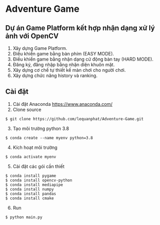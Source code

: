# Adventure Game
## Dự án Game Platform kết hợp nhận dạng xử lý ảnh với OpenCV
1. Xây dựng Game Platform.
2. Điều khiển game bằng bàn phím (EASY MODE).
2. Điều khiển game bằng nhận dạng cử động bàn tay (HARD MODE).
3. Đăng ký, đăng nhập bằng nhận diện khuôn mặt.
4. Xây dựng cơ chế tự thiết kế màn chơi cho người chơi.
5. Xây dựng chức năng history và ranking.
## Cài đặt

1. Cài đặt Anaconda https://www.anaconda.com/
2. Clone source
```console
$ git clone https://github.com/lequanphat/Adventure-Game.git
```


3. Tạo môi trường python 3.8
```console
$ conda create --name myenv python=3.8
```
4. Kích hoạt môi trường
```console
$ conda activate myenv
```
5. Cài đặt các gói cần thiết
```console
$ conda install pygame
$ conda install opencv-python
$ conda install mediapipe
$ conda install numpy
$ conda install pandas
$ conda install cmake
```
6. Run
```console
$ python main.py
```
